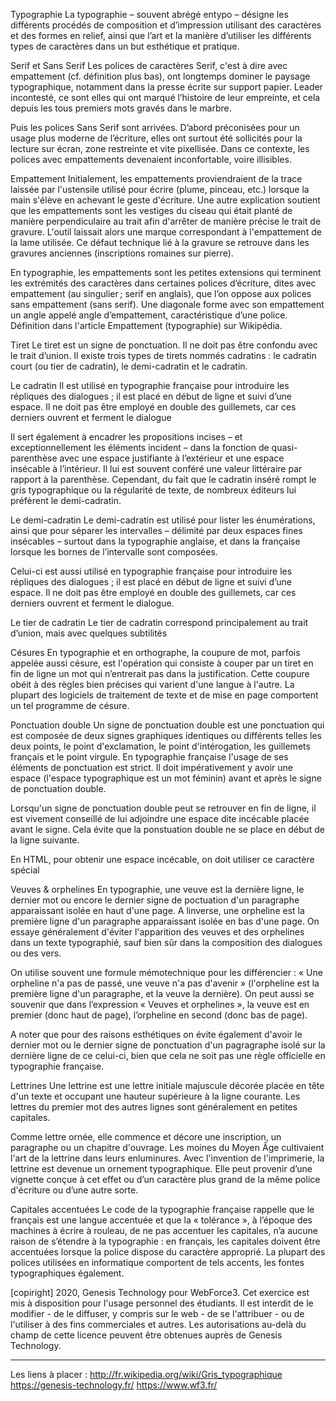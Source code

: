 Typographie
La typographie – souvent abrégé entypo – désigne les différents procédés de composition et d’impression utilisant des caractères et des formes en relief, ainsi que l’art et la manière d’utiliser les différents types de caractères dans un but esthétique et pratique.

Serif et Sans Serif
Les polices de caractères Serif, c'est à dire avec empattement (cf. définition plus bas), ont longtemps dominer le paysage typographique, notamment dans la presse écrite sur support papier. Leader incontesté, ce sont elles qui ont marqué l’histoire de leur empreinte, et cela depuis les tous premiers mots gravés dans le marbre.

Puis les polices Sans Serif sont arrivées. D’abord préconisées pour un usage plus moderne de l’écriture, elles ont surtout été sollicités pour la lecture sur écran, zone restreinte et vite pixellisée. Dans ce contexte, les polices avec empattements devenaient inconfortable, voire illisibles.

Empattement
Initialement, les empattements proviendraient de la trace laissée par l'ustensile utilisé pour écrire (plume, pinceau, etc.) lorsque la main s'élève en achevant le geste d'écriture. Une autre explication soutient que les empattements sont les vestiges du ciseau qui était planté de manière perpendiculaire au trait afin d'arrêter de manière précise le trait de gravure. L'outil laissait alors une marque correspondant à l'empattement de la lame utilisée. Ce défaut technique lié à la gravure se retrouve dans les gravures anciennes (inscriptions romaines sur pierre).

En typographie, les empattements sont les petites extensions qui terminent les extrémités des caractères dans certaines polices d’écriture, dites avec empattement (au singulier ; serif en anglais), que l’on oppose aux polices sans empattement (sans serif). Une diagonale forme avec son empattement un angle appelé angle d’empattement, caractéristique d’une police.
Définition dans l'article Empattement (typographie) sur  Wikipédia.

Tiret
Le tiret est un signe de ponctuation. Il ne doit pas être confondu avec le trait d’union. Il existe trois types de tirets nommés cadratins : le cadratin court (ou tier de cadratin), le demi-cadratin et le cadratin.

Le cadratin
Il est utilisé en typographie française pour introduire les répliques des dialogues ; il est placé en début de ligne et suivi d’une espace. Il ne doit pas être employé en double des guillemets, car ces derniers ouvrent et ferment le dialogue

Il sert également à encadrer les propositions incises – et exceptionnellement les éléments incident – dans la fonction de quasi-parenthèse avec une espace justifiante à l’extérieur et une espace insécable à l’intérieur. Il lui est souvent conféré une valeur littéraire par rapport à la parenthèse. Cependant, du fait que le cadratin inséré rompt le gris typographique ou la régularité de texte, de nombreux éditeurs lui préfèrent le demi-cadratin. 

Le demi-cadratin
Le demi-cadratin est utilisé pour lister les énumérations, ainsi que pour séparer les intervalles – délimité par deux espaces fines insécables – surtout dans la typographie anglaise, et dans la française lorsque les bornes de l’intervalle sont composées.

Celui-ci est aussi utilisé en typographie française pour introduire les répliques des dialogues ; il est placé en début de ligne et suivi d’une espace. Il ne doit pas être employé en double des guillemets, car ces derniers ouvrent et ferment le dialogue. 

Le tier de cadratin
Le tier de cadratin correspond principalement au trait d’union, mais avec quelques subtilités

Césures
En typographie et en orthographe, la coupure de mot, parfois appelée aussi césure, est l'opération qui consiste à couper par un tiret en fin de ligne un mot qui n’entrerait pas dans la justification. Cette coupure obéit à des règles bien précises qui varient d'une langue à l'autre. La plupart des logiciels de traitement de texte et de mise en page comportent un tel programme de césure. 

Ponctuation double
Un signe de ponctuation double est une ponctuation qui est composée de deux signes graphiques identiques ou différents telles les deux points, le point d'exclamation, le point d'intérogation, les guillemets français et le point virgule. En typographie française l'usage de ses éléments de ponctuation est strict. Il doit impérativement y avoir une espace (l'espace typographique est un mot féminin) avant et après le signe de ponctuation double.

Lorsqu'un signe de ponctuation double peut se retrouver en fin de ligne, il est vivement conseillé de lui adjoindre une espace dite incécable placée avant le signe. Cela évite que la ponstuation double ne se place en début de la ligne suivante.

En HTML, pour obtenir une espace incécable, on doit utiliser ce caractère spécial &nbsp; 

Veuves & orphelines
En typographie, une veuve est la dernière ligne, le dernier mot ou encore le dernier signe de poctuation d'un paragraphe apparaissant isolée en haut d'une page. A linverse, une orpheline est la première ligne d'un paragraphe apparaissant isolée en bas d'une page. On essaye généralement d'éviter l'apparition des veuves et des orphelines dans un texte typographié, sauf bien sûr dans la composition des dialogues ou des vers.

On utilise souvent une formule mémotechnique pour les différencier : « Une orpheline n'a pas de passé, une veuve n'a pas d'avenir » (l'orpheline est la première ligne d'un paragraphe, et la veuve la dernière). On peut aussi se souvenir que dans l’expression « Veuves et orphelines », la veuve est en premier (donc haut de page), l’orpheline en second (donc bas de page).

A noter que pour des raisons esthétiques on évite également d'avoir le dernier mot ou le dernier signe de ponctuation d'un pagragraphe isolé sur la dernière ligne de ce celui-ci, bien que cela ne soit pas une règle officielle en typographie française. 

Lettrines
Une lettrine est une lettre initiale majuscule décorée placée en tête d'un texte et occupant une hauteur supérieure à la ligne courante. Les lettres du premier mot des autres lignes sont généralement en petites capitales.

Comme lettre ornée, elle commence et décore une inscription, un paragraphe ou un chapitre d'ouvrage. Les moines du Moyen Âge cultivaient l'art de la lettrine dans leurs enluminures. Avec l'invention de l'imprimerie, la lettrine est devenue un ornement typographique. Elle peut provenir d’une vignette conçue à cet effet ou d’un caractère plus grand de la même police d'écriture ou d’une autre sorte. 

Capitales accentuées
Le code de la typographie française rappelle que le français est une langue accentuée et que la « tolérance », à l’époque des machines à écrire à rouleau, de ne pas accentuer les capitales, n’a aucune raison de s’étendre à la typographie : en français, les capitales doivent être accentuées lorsque la police dispose du caractère approprié. La plupart des polices utilisées en informatique comportent de tels accents, les fontes typographiques également. 

[copiright] 2020, Genesis Technology pour WebForce3.
Cet exercice est mis à disposition pour l'usage personnel des étudiants.
Il est interdit de le modifier - de le diffuser, y compris sur le web - de se l'attribuer - ou de l'utiliser à des fins commerciales et autres.
Les autorisations au-delà du champ de cette licence peuvent être obtenues auprès de Genesis Technology. 

************************************************

Les liens à placer :
http://fr.wikipedia.org/wiki/Gris_typographique
https://genesis-technology.fr/
https://www.wf3.fr/
